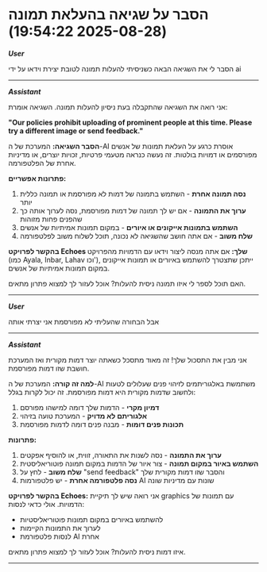 <!-- Generated by SpecStory -->

# הסבר על שגיאה בהעלאת תמונה (2025-08-28 19:54:22)

_**User**_

הסבר לי את השגיאה הבאה כשניסיתי להעלות תמונה לטובת יצירת וידאו על ידי ai


---

_**Assistant**_

אני רואה את השגיאה שהתקבלה בעת ניסיון להעלות תמונה. השגיאה אומרת:

**"Our policies prohibit uploading of prominent people at this time. Please try a different image or send feedback."**

**הסבר השגיאה:**
המערכת של ה-AI אוסרת כרגע על העלאת תמונות של אנשים מפורסמים או דמויות בולטות. זה נעשה כנראה מטעמי פרטיות, זכויות יוצרים, או מדיניות אחרת של הפלטפורמה.

**פתרונות אפשריים:**

1. **נסה תמונה אחרת** - השתמש בתמונה של דמות לא מפורסמת או תמונה כללית יותר
2. **ערוך את התמונה** - אם יש לך תמונה של דמות מפורסמת, נסה לערוך אותה כך שהפנים פחות מזוהות
3. **השתמש בתמונות אייקונים או איורים** - במקום תמונות אמיתיות של אנשים
4. **שלח משוב** - אם אתה חושב שהשגיאה לא נכונה, תוכל לשלוח משוב לפלטפורמה

**בהקשר לפרויקט Echoes שלך:**
אם אתה מנסה ליצור וידאו עם הדמויות מהפרויקט (כמו Ayala, Inbar, Lahav וכו'), ייתכן שתצטרך להשתמש באיורים או תמונות אייקונים במקום תמונות אמיתיות של אנשים.

האם תוכל לספר לי איזו תמונה ניסית להעלות? אוכל לעזור לך למצוא פתרון מתאים.

---

_**User**_

אבל הבחורה שהעליתי לא מפורסמת אני יצרתי אותה

---

_**Assistant**_

אני מבין את התסכול שלך! זה מאוד מתסכל כשאתה יוצר דמות מקורית ואז המערכת חושבת שזו דמות מפורסמת.

**למה זה קורה:**
המערכת של ה-AI משתמשת באלגוריתמים לזיהוי פנים שעלולים לטעות ולחשוב שדמות מקורית היא דמות מפורסמת. זה יכול לקרות בגלל:

1. **דמיון מקרי** - הדמות שלך דומה למישהו מפורסם
2. **אלגוריתם לא מדויק** - המערכת טועה בזיהוי
3. **תכונות פנים דומות** - מבנה פנים דומה לדמות מפורסמת

**פתרונות:**

1. **ערוך את התמונה** - נסה לשנות את התאורה, זווית, או להוסיף אפקטים
2. **השתמש באיור במקום תמונה** - צור איור של הדמות במקום תמונה פוטוריאליסטית
3. **שלח משוב** - לחץ על "send feedback" והסבר שזו דמות מקורית שלך
4. **נסה פלטפורמה אחרת** - יש פלטפורמות AI שונות עם מדיניות שונה

**בהקשר לפרויקט Echoes:**
אני רואה שיש לך תיקיית graphics עם תמונות של הדמויות. אולי כדאי לנסות:
- להשתמש באיורים במקום תמונות פוטוריאליסטיות
- לערוך את התמונות הקיימות
- לנסות פלטפורמת AI אחרת

איזו דמות ניסית להעלות? אוכל לעזור לך למצוא פתרון מתאים.

---

